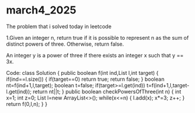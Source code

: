 # march4_2025
The problem that i solved today in leetcode

1.Given an integer n, return true if it is possible to represent n as the sum of distinct powers of three. Otherwise, return false.

An integer y is a power of three if there exists an integer x such that y == 3x.

Code:
class Solution {
    public boolean f(int ind,List<Integer> l,int target)
    {
        if(ind==l.size())
        {
            if(target==0)
                return true;
            return false;
        }
        boolean nt=f(ind+1,l,target);
        boolean t=false;
        if(target>=l.get(ind))
            t=f(ind+1,l,target-l.get(ind));
        return nt||t;
    }
    public boolean checkPowersOfThree(int n) {
        int x=1;
        int z=0;
        List<Integer> l=new ArrayList<>();
        while(x<=n)
        {
            l.add(x);
            x*=3;
            z++;
        }
        return f(0,l,n);
    }
}
